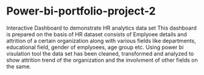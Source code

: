 # Power-bi-portfolio-project-2
Interactive Dashboard to demonstrate HR analytics data set
This dashboard is prepared on the basis of HR dataset consists of Emplyoee details and attrition of a certain organization along with various fields like departments, educational field, gender of emplyoees, age group etc. Using power bi visulation tool the data set has been cleaned, transformed and analyzed to show attrition trend of the organization and the involvment of other fields on the same.
